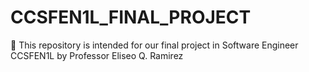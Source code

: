 # CCSFEN1L_FINAL_PROJECT
🤖 This repository is intended for our final project in Software Engineer CCSFEN1L by Professor Eliseo Q. Ramirez

